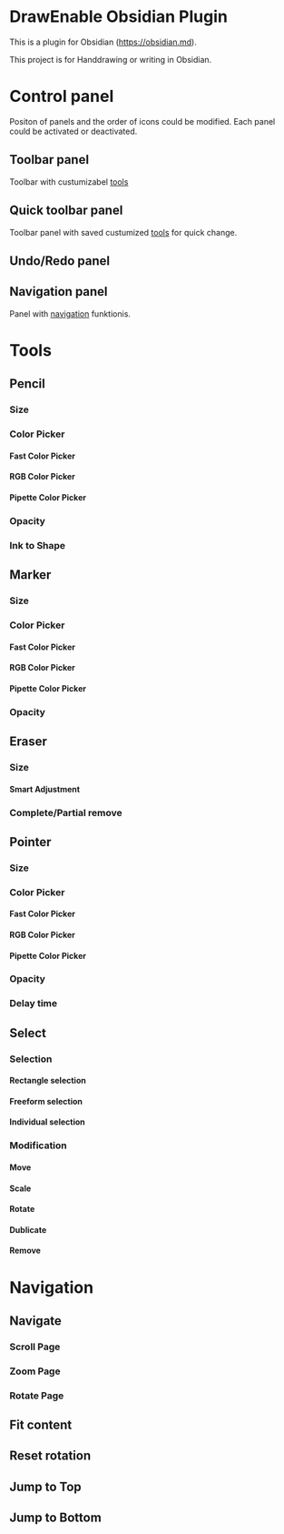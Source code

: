 # DrawEnable Obsidian Plugin

This is a plugin for Obsidian (https://obsidian.md).

This project is for Handdrawing or writing in Obsidian.

# Control panel
Positon of panels and the order of icons could be modified. Each panel could be activated or deactivated.
## Toolbar panel
Toolbar with custumizabel [tools](https://github.com/4Source/DrawEnable-Obsidian-Plugin#tools)
## Quick toolbar panel
Toolbar panel with saved custumized [tools](https://github.com/4Source/DrawEnable-Obsidian-Plugin#tools) for quick change.
## Undo/Redo panel
## Navigation panel
Panel with [navigation](https://github.com/4Source/DrawEnable-Obsidian-Plugin#navigation) funktionis.


# Tools
## Pencil
### Size
### Color Picker
#### Fast Color Picker
#### RGB Color Picker
#### Pipette Color Picker
### Opacity
### Ink to Shape
## Marker
### Size
### Color Picker
#### Fast Color Picker
#### RGB Color Picker
#### Pipette Color Picker
### Opacity
## Eraser
### Size
#### Smart Adjustment
### Complete/Partial remove
## Pointer
### Size
### Color Picker
#### Fast Color Picker
#### RGB Color Picker
#### Pipette Color Picker
### Opacity
### Delay time
## Select
### Selection
#### Rectangle selection
#### Freeform selection
#### Individual selection
### Modification
#### Move
#### Scale
#### Rotate
#### Dublicate
#### Remove

# Navigation
## Navigate
### Scroll Page
### Zoom Page
### Rotate Page
## Fit content
## Reset rotation
## Jump to Top
## Jump to Bottom

